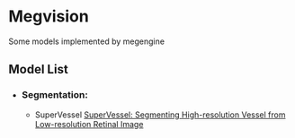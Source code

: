 # Megvision
Some models implemented by megengine



## Model List

+ ### Segmentation:

  + SuperVessel [SuperVessel: Segmenting High-resolution Vessel from Low-resolution Retinal Image](https://arxiv.org/abs/2207.13882)
